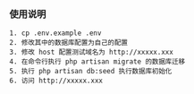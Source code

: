 ### 使用说明
    1. cp .env.example .env
    2. 修改其中的数据库配置为自己的配置
    3. 修改 host 配置测试域名为 http://xxxxx.xxx
    4. 在命令行执行 php artisan migrate 的数据库迁移
    5. 执行 php artisan db:seed 执行数据库初始化
    6. 访问 http://xxxxx.xxx

